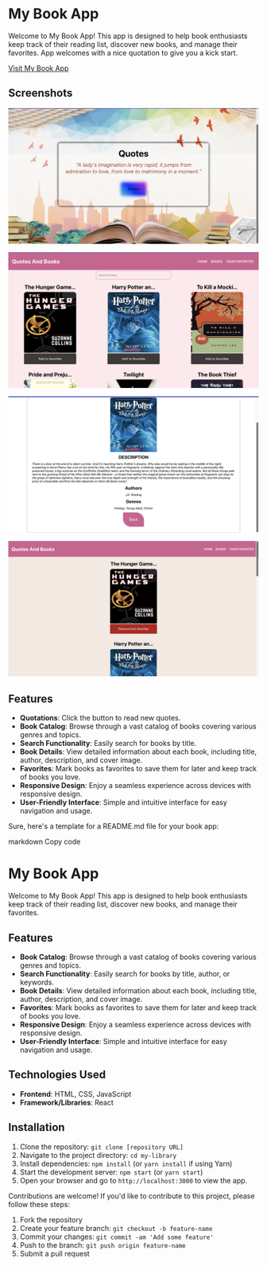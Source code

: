 # My Book App

Welcome to My Book App! This app is designed to help book enthusiasts keep track of their reading list, discover new books, and manage their favorites.
App welcomes with a nice quotation to give you a kick start.

[Visit My Book App](https://my-book-app.herokuapp.com)

## Screenshots

![My book app](/my-library/public/assets/images/Screenshot1.png)

![My book app](/my-library/public/assets/images/Screenshot2.png)

![My book app](/my-library/public/assets/images/Screenshot3.png)

![My book app](/my-library/public/assets/images/Screenshot4.png)

## Features

- **Quotations**: Click the button to read new quotes.
- **Book Catalog**: Browse through a vast catalog of books covering various genres and topics.
- **Search Functionality**: Easily search for books by title.
- **Book Details**: View detailed information about each book, including title, author, description, and cover image.
- **Favorites**: Mark books as favorites to save them for later and keep track of books you love.
- **Responsive Design**: Enjoy a seamless experience across devices with responsive design.
- **User-Friendly Interface**: Simple and intuitive interface for easy navigation and usage.


Sure, here's a template for a README.md file for your book app:

markdown
Copy code
# My Book App

Welcome to My Book App! This app is designed to help book enthusiasts keep track of their reading list, discover new books, and manage their favorites.

## Features

- **Book Catalog**: Browse through a vast catalog of books covering various genres and topics.
- **Search Functionality**: Easily search for books by title, author, or keywords.
- **Book Details**: View detailed information about each book, including title, author, description, and cover image.
- **Favorites**: Mark books as favorites to save them for later and keep track of books you love.
- **Responsive Design**: Enjoy a seamless experience across devices with responsive design.
- **User-Friendly Interface**: Simple and intuitive interface for easy navigation and usage.

## Technologies Used

- **Frontend**: HTML, CSS, JavaScript
- **Framework/Libraries**: React

## Installation

1. Clone the repository: `git clone [repository URL]`
2. Navigate to the project directory: `cd my-library`
3. Install dependencies: `npm install` (or `yarn install` if using Yarn)
4. Start the development server: `npm start` (or `yarn start`)
5. Open your browser and go to `http://localhost:3000` to view the app.

Contributions are welcome! If you'd like to contribute to this project, please follow these steps:

1. Fork the repository
2. Create your feature branch: `git checkout -b feature-name`
3. Commit your changes: `git commit -am 'Add some feature'`
4. Push to the branch: `git push origin feature-name`
5. Submit a pull request

